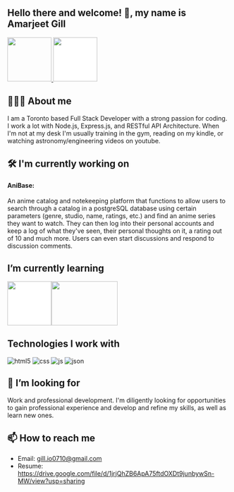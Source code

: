 ## Hello there and welcome! 👋, my name is Amarjeet Gill
<div class="inline-block">
 <a href="https://www.linkedin.com/in/amarjeet-gill-7bb915181">
  <img height="100px" width="100px" src="https://cdn.jsdelivr.net/gh/devicons/devicon@latest/icons/linkedin/linkedin-original.svg">
 </a>
 <a href="https://drive.google.com/file/d/1jrjQhZB6ApA75ftdOXDt9junbywSn-MW/view?usp=sharing">
  <img height="100px" width="100px" src="https://cdn-icons-png.freepik.com/512/8521/8521999.png" style="background:white;">
 </a>
</div>
 
 
 

## 🧑🏻‍💻 About me
I am a Toronto based Full Stack Developer with a strong passion for coding. I work a lot with Node.js, Express.js, and RESTful API  Architecture. When I'm not at my desk I'm usually training in the gym, reading on my kindle, or watching astronomy/engineering videos on youtube.


## 🛠️ I'm currently working on
#### AniBase: 
An anime catalog and notekeeping platform that functions to allow users to search through a catalog in a postgreSQL database using certain parameters (genre, studio, name, ratings, etc.) and find an anime series they want to watch. They can then log into their personal accounts and keep a log of what they've seen, their personal thoughts on it, a rating out of 10 and much more. Users can even start discussions and respond to discussion comments.

## I’m currently learning

<img height="100px" width="100px" src="https://cdn.jsdelivr.net/gh/devicons/devicon@latest/icons/java/java-original-wordmark.svg" style="background:white;"><img height="100px" width="150px" src="https://upload.wikimedia.org/wikipedia/commons/9/9e/Flag_of_Japan.svg">

## Technologies I work with
![html5](https://github.com/user-attachments/assets/41760a49-410a-4b2a-a330-95dbe495b36a)
![css](https://github.com/user-attachments/assets/08937d91-7763-4317-81f6-d3b29dfd4f67)
![js](https://github.com/user-attachments/assets/5a952ca3-555e-4d8e-aab3-4842423da5e5)
![json](https://github.com/user-attachments/assets/b5994bf5-27d3-44c3-8be4-b930d57592d6)


## 🤔 I’m looking for
Work and professional development. I'm diligently looking for opportunities to gain professional experience and develop and refine my skills, as well as learn new ones. 

## 📫 How to reach me
- Email: gill.io0710@gmail.com
- Resume: https://drive.google.com/file/d/1jrjQhZB6ApA75ftdOXDt9junbywSn-MW/view?usp=sharing

